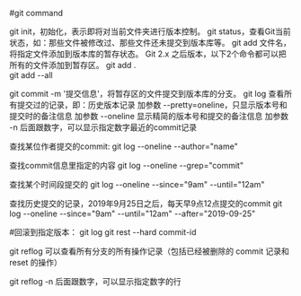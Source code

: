 #git command

git init，初始化，表示即将对当前文件夹进行版本控制。
git status，查看Git当前状态，如：那些文件被修改过、那些文件还未提交到版本库等。
git add 文件名，将指定文件添加到版本库的暂存状态。
Git 2.x 之后版本，以下2个命令都可以把所有的文件添加到暂存区。
git add .	
git add --all

git commit -m '提交信息'，将暂存区的文件提交到版本库的分支。
git log	查看所有提交过的记录，即：历史版本记录
加参数 --pretty=oneline，只显示版本号和提交时的备注信息
加参数 --oneline	显示精简的版本号和提交的备注信息
加参数 -n  后面跟数字，可以显示指定数字最近的commit记录

查找某位作者提交的commit:
git log --oneline --author="name"

查找commit信息里指定的内容
git log --oneline --grep="commit"

查找某个时间段提交的
git log --oneline --since="9am" --until="12am"

查找历史提交的记录，2019年9月25日之后，每天早9点12点提交的commit
git log --oneline --since="9am" --until="12am" --after="2019-09-25"



#回滚到指定版本：
git log 
git rest --hard commit-id

git reflog  可以查看所有分支的所有操作记录（包括已经被删除的 commit 记录和 reset 的操作）

git reflog -n  后面跟数字，可以显示指定数字的行
